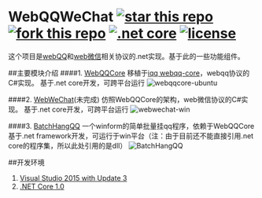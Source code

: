 # WebQQWeChat [![star this repo](http://github-svg-buttons.herokuapp.com/star.svg?user=huoshan12345&repo=WebQQWeChat&style=flat&background=1081C1)](https://github.com/huoshan12345/WebQQWeChat) [![fork this repo](http://github-svg-buttons.herokuapp.com/fork.svg?user=huoshan12345&repo=WebQQWeChat&style=flat&background=1081C1)](https://github.com/huoshan12345/WebQQWeChat/fork) [![.net core](https://img.shields.io/badge/color-1.0.1-ff69b4.svg?maxAge=2592000&label=.net%20core%20)](https://www.microsoft.com/net/core) [![license](https://img.shields.io/github/license/mashape/apistatus.svg?maxAge=2592000)](https://github.com/huoshan12345/WebQQWeChat/blob/master/LICENSE.TXT)

这个项目是[webQQ](http://web2.qq.com/)和[web微信](https://web.wechat.com/)相关协议的.net实现。基于此的一些功能组件。

##主要模块介绍
####1. [WebQQCore](https://github.com/huoshan12345/WebQQWeChat/tree/master/src/WebQQCore)
移植于[iqq webqq-core](https://github.com/im-qq/webqq-core.git)，webqq协议的C#实现。
基于.net core开发，可跨平台运行
![webqqcore-ubuntu](https://raw.githubusercontent.com/huoshan12345/iQQ.Net/master/pic/webqqcore-ubuntu.png)

####2. [WebWeChat](https://github.com/huoshan12345/WebQQWeChat/tree/master/src/WebWeChat)(未完成)
仿照WebQQCore的架构，web微信协议的C#实现。
基于.net core开发，可跨平台运行
![webwechat-win](https://raw.githubusercontent.com/huoshan12345/iQQ.Net/master/pic/webwechat-win.png)

####3. [BatchHangQQ](https://github.com/huoshan12345/WebQQWeChat/tree/master/src/BatchHangQQ)
一个winform的简单批量挂qq程序，依赖于WebQQCore  
基于.net framework开发，可运行于win平台（注：由于目前还不能直接引用.net core的程序集，所以此处引用的是dll）
![BatchHangQQ](https://raw.githubusercontent.com/huoshan12345/iQQ.Net/master/pic/BatchHangQQ.png)

##开发环境
1. [Visual Studio 2015 with Update 3](https://www.visualstudio.com/zh-hans/downloads/)  
2. [.NET Core 1.0](https://www.microsoft.com/net/download)

